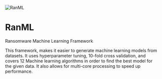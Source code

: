 ![RanML](https://github.com/user-attachments/assets/a213274a-8610-4ea5-82a5-8d90e7504359)

# RanML
Ransomware Machine Learning Framework

This framework, makes it easier to generate machine learning models from datasets. It uses hyperparameter tuning, 10-fold cross validation, and covers 12 Machine learning algorithms in order to find the best model for the given data. 
It also allows for multi-core processing to speed up performance. 
